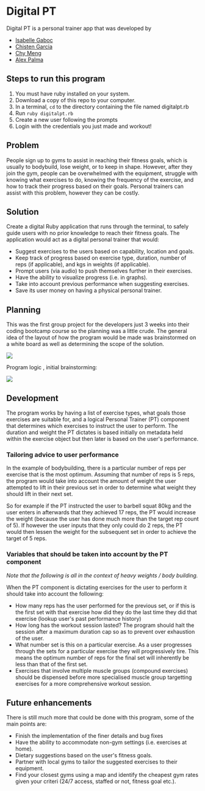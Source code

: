 # Digital PT

Digital PT is a personal trainer app that was developed by

* [Isabelle Gaboc](https://github.com/igaboc/)
* [Chisten Garcia](https://github.com/christengarcia/)
* [Chy Meng](https://github.com/chymeng/)
* [Alex Palma](https://github.com/developingAlex/)

## Steps to run this program
1. You must have ruby installed on your system.
1. Download a copy of this repo to your computer.
1. In a terminal, `cd` to the directory containing the file named digitalpt.rb
1. Run `ruby digitalpt.rb`
1. Create a new user following the prompts
1. Login with the credentials you just made and workout!

## Problem

People sign up to gyms to assist in reaching their fitness goals, which is usually to bodybuild, lose weight, or to keep in shape. 
However, after they join the gym, people can be overwhelmed with the equipment, struggle with knowing what exercises to do, knowing the frequency of the exercise, and how to track their progress based on their goals. 
Personal trainers can assist with this problem, however they can be costly. 

## Solution

Create a digital Ruby application that runs through the terminal, to safely guide users with no prior knowledge to reach their fitness goals. The application would act as a digital personal trainer that would: 
* Suggest exercises to the users based on capability, location and goals.
* Keep track of progress based on exercise type, duration, number of reps (if applicable), and kgs in weights (if applicable).
* Prompt users (via audio) to push themselves further in their exercises.
* Have the ability to visualize progress (i.e. in graphs).
* Take into account previous performance when suggesting exercises.
* Save its user money on having a physical personal trainer.

## Planning

This was the first group project for the developers just 3 weeks into their coding bootcamp course so the planning was a little crude.
The general idea of the layout of how the program would be made was brainstormed on a white board as well as determining the scope of the solution. 

![](/README-assets/whiteboard-planning.jpg)

Program logic , initial brainstorming:

![](/README-assets/flow-chart.png)

## Development

The program works by having a list of exercise types, what goals those exercises are suitable for, and a logical Personal Trainer (PT) component that determines which exercises to instruct the user to perform. The duration and weight the PT dictates is based initially on metadata held within the exercise object but then later is based on the user's performance.

### Tailoring advice to user performance

In the example of bodybuilding, there is a particular number of reps per exercise that is the most optimum. Assuming that number of reps is 5 reps, the program would take into account the amount of weight the user attempted to lift in their previous set in order to determine what weight they should lift in their next set.

So for example if the PT instructed the user to barbell squat 80kg and the user enters in afterwards that they achieved 17 reps, the PT would increase the weight (because the user has done much more than the target rep count of 5). If however the user inputs that they only could do 2 reps, the PT would then lessen the weight for the subsequent set in order to achieve the target of 5 reps.

### Variables that should be taken into account by the PT component

*Note that the following is all in the context of heavy weights / body building.*

When the PT component is dictating exercises for the user to perform it should take into account the following:

* How many reps has the user performed for the previous set, or if this is the first set with that exercise how did they do the last time they did that exercise (lookup user's past performance history)
* How long has the workout session lasted? The program should halt the session after a maximum duration cap so as to prevent over exhaustion of the user.
* What number set is this on a particular exercise. As a user progresses through the sets for a particular exercise they will progressively tire. This means the optimum number of reps for the final set will inherently be less than that of the first set.
* Exercises that involve multiple muscle groups (compound exercises) should be dispensed before more specialised muscle group targetting exercises for a more comprehensive workout session.

## Future enhancements

There is still much more that could be done with this program, some of the main points are:

* Finish the implementation of the finer details and bug fixes
* Have the ability to accommodate non-gym settings (i.e. exercises at home).
* Dietary suggestions based on the user's fitness goals.
* Partner with local gyms to tailor the suggested exercises to their equipment.
* Find your closest gyms using a map and identify the cheapest gym rates given your criteri (24/7 access, staffed or not, fitness goal etc.).
